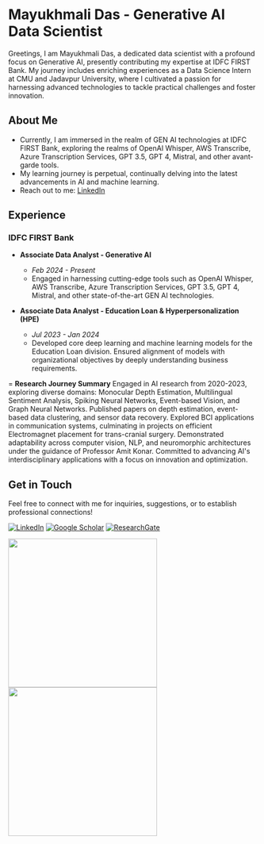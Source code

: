 # Mayukhmali Das - Generative AI Data Scientist

Greetings, I am Mayukhmali Das, a dedicated data scientist with a profound focus on Generative AI, presently contributing my expertise at IDFC FIRST Bank. My journey includes enriching experiences as a Data Science Intern at CMU and Jadavpur University, where I cultivated a passion for harnessing advanced technologies to tackle practical challenges and foster innovation.

## About Me

- Currently, I am immersed in the realm of GEN AI technologies at IDFC FIRST Bank, exploring the realms of OpenAI Whisper, AWS Transcribe, Azure Transcription Services, GPT 3.5, GPT 4, Mistral, and other avant-garde tools.
- My learning journey is perpetual, continually delving into the latest advancements in AI and machine learning.
- Reach out to me: [LinkedIn](https://www.linkedin.com/in/mayukhmali-das/)

## Experience

### IDFC FIRST Bank
- **Associate Data Analyst - Generative AI**
  - *Feb 2024 - Present*
  - Engaged in harnessing cutting-edge tools such as OpenAI Whisper, AWS Transcribe, Azure Transcription Services, GPT 3.5, GPT 4, Mistral, and other state-of-the-art GEN AI technologies.

- **Associate Data Analyst - Education Loan & Hyperpersonalization (HPE)**
  - *Jul 2023 - Jan 2024*
  - Developed core deep learning and machine learning models for the Education Loan division. Ensured alignment of models with organizational objectives by deeply understanding business requirements.


= **Research Journey Summary**
Engaged in AI research from 2020-2023, exploring diverse domains: Monocular Depth Estimation, Multilingual Sentiment Analysis, Spiking Neural Networks, Event-based Vision, and Graph Neural Networks. Published papers on depth estimation, event-based data clustering, and sensor data recovery. Explored BCI applications in communication systems, culminating in projects on efficient Electromagnet placement for trans-cranial surgery. Demonstrated adaptability across computer vision, NLP, and neuromorphic architectures under the guidance of Professor Amit Konar. Committed to advancing AI's interdisciplinary applications with a focus on innovation and optimization.

## Get in Touch

Feel free to connect with me for inquiries, suggestions, or to establish professional connections!

[![LinkedIn](https://img.shields.io/badge/-LinkedIn-blue?style=flat-square&logo=Linkedin&logoColor=white&link=https://www.linkedin.com/in/mayukhmali-das/)](https://www.linkedin.com/in/mayukhmali-das-7237a1196/)
[![Google Scholar](https://img.shields.io/badge/-Google%20Scholar-blue?style=flat-square&logo=Google%20Scholar&logoColor=white&link=https://scholar.google.com/citations?user=jUzToa8AAAAJ&hl=en)](https://scholar.google.com/citations?user=jUzToa8AAAAJ&hl=en)
[![ResearchGate](https://img.shields.io/badge/-ResearchGate-blue?style=flat-square&logo=ResearchGate&logoColor=white&link=https://www.researchgate.net/profile/YOUR_PROFILE_ID)](https://www.researchgate.net/profile/YOUR_PROFILE_ID)

<img src="https://media.giphy.com/media/cy9YmehyBO2TJ7tX81/giphy.gif" width="300"> <img src="https://media.giphy.com/media/qdpdeAEbIJhhtqUk7k/giphy.gif" width="300">

